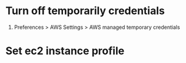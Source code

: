 # Turn off temporarily credentials
1. Preferences > AWS Settings > AWS managed temporary credentials

# Set ec2 instance profile